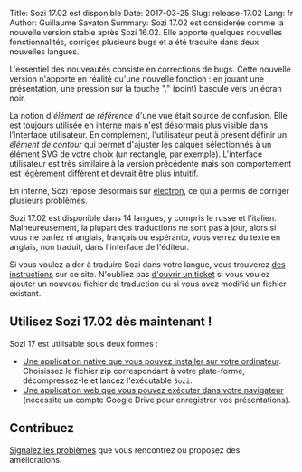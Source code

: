 Title: Sozi 17.02 est disponible
Date: 2017-03-25
Slug: release-17.02
Lang: fr
Author: Guillaume Savaton
Summary:
    Sozi 17.02 est considérée comme la nouvelle version stable après Sozi 16.02.
    Elle apporte quelques nouvelles fonctionnalités, corriges plusieurs bugs et a été traduite dans deux nouvelles langues.

L'essentiel des nouveautés consiste en corrections de bugs.
Cette nouvelle version n'apporte en réalité qu'une nouvelle fonction&nbsp;:
en jouant une présentation, une pression sur la touche "." (point) bascule
vers un écran noir.

La notion d'*élément de référence* d'une vue était source de confusion.
Elle est toujours utilisée en interne mais n'est désormais plus visible dans l'interface utilisateur.
En complément, l'utilisateur peut à présent définir un *élément de contour*
qui permet d'ajuster les calques sélectionnés à un élément SVG de votre choix
(un rectangle, par exemple).
L'interface utilisateur est très similaire à la version précédente mais son
comportement est légèrement différent et devrait être plus intuitif.

En interne, Sozi repose désormais sur [electron](http://electron.atom.io/),
ce qui a permis de corriger plusieurs problèmes.

Sozi 17.02 est disponible dans 14 langues, y compris le russe et l'italien.
Malheureusement, la plupart des traductions ne sont pas à jour, alors si vous
ne parlez ni anglais, français ou espéranto, vous verrez du texte en anglais,
non traduit, dans l'interface de l'éditeur.

Si vous voulez aider à traduire Sozi dans votre langue, vous trouverez [des instructions](|filename|/pages/fr/translate-editor.md) sur ce site.
N'oubliez pas [d'ouvrir un ticket](https://github.com/senshu/Sozi/issues) si vous voulez ajouter
un nouveau fichier de traduction ou si vous avez modifié un fichier existant.


Utilisez Sozi 17.02 dès maintenant&nbsp;!
-----------------------------------------

Sozi 17 est utilisable sous deux formes&nbsp;:

* [Une application native que vous pouvez installer sur votre ordinateur](https://github.com/senshu/Sozi/releases/tag/17.02).
  Choisissez le fichier zip correspondant à votre plate-forme, décompressez-le et lancez l'exécutable `Sozi`.
* [Une application web que vous pouvez exécuter dans votre navigateur](/demo)
  (nécessite un compte Google Drive pour enregistrer vos présentations).

Contribuez
----------

[Signalez les problèmes](https://github.com/senshu/Sozi/issues) que vous rencontrez
ou proposez des améliorations.
